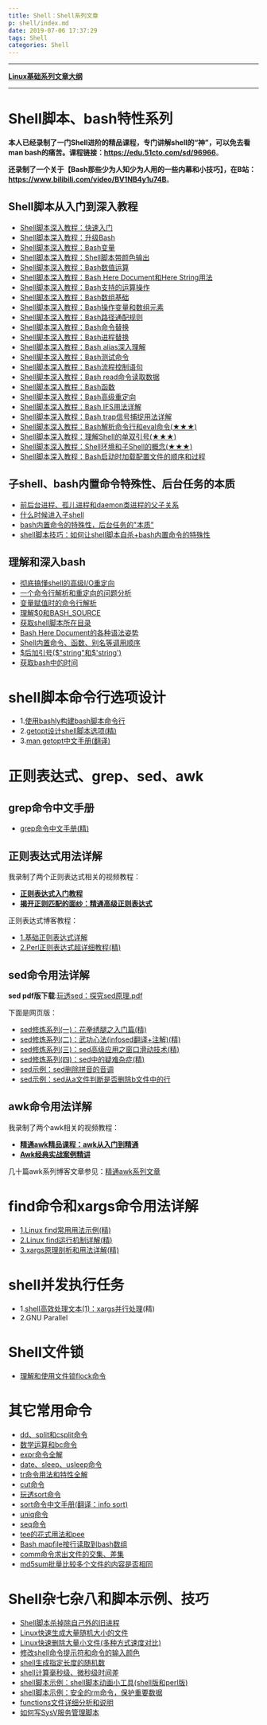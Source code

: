```yaml
---
title: Shell：Shell系列文章
p: shell/index.md
date: 2019-07-06 17:37:29
tags: Shell
categories: Shell
---
```


--------

**[Linux基础系列文章大纲](/linux/index)**

--------

<a name="blogshell"></a>

<a name="blogshell1"></a>

# Shell脚本、bash特性系列

**本人已经录制了一门Shell进阶的精品课程，专门讲解shell的“神”，可以免去看man bash的痛苦。课程链接：<https://edu.51cto.com/sd/96966>**。

**还录制了一个关于【Bash那些少为人知少为人用的一些内幕和小技巧】，在B站：<https://www.bilibili.com/video/BV1NB4y1u74B>**。

## Shell脚本从入门到深入教程

- [Shell脚本深入教程：快速入门](/shell/script_course/shell_tutorial)  
- [Shell脚本深入教程：升级Bash](/shell/script_course/bash_update)  
- [Shell脚本深入教程：Bash变量](/shell/script_course/shell_var)  
- [Shell脚本深入教程：Shell脚本带颜色输出](/shell/script_course/shell_color)  
- [Shell脚本深入教程：Bash数值运算](/shell/script_course/shell_number_cal)  
- [Shell脚本深入教程：Bash Here Document和Here String用法](/shell/script_course/shell_heredoc_herestr)  
- [Shell脚本深入教程：Bash支持的运算操作](/shell/script_course/shell_op)  
- [Shell脚本深入教程：Bash数组基础](/shell/script_course/shell_array)  
- [Shell脚本深入教程：Bash操作变量和数组元素](/shell/script_course/shell_op_var_arr)  
- [Shell脚本深入教程：Bash路径通配规则](/shell/script_course/shell_glob)  
- [Shell脚本深入教程：Bash命令替换](/shell/script_course/shell_cmd_substitution)  
- [Shell脚本深入教程：Bash进程替换](/shell/script_course/shell_process_substitution)  
- [Shell脚本深入教程：Bash alias深入理解](/shell/script_course/shell_alias)  
- [Shell脚本深入教程：Bash测试命令](/shell/script_course/shell_test)  
- [Shell脚本深入教程：Bash流程控制语句](/shell/script_course/shell_flow_control)  
- [Shell脚本深入教程：Bash read命令读取数据](/shell/script_course/shell_read)  
- [Shell脚本深入教程：Bash函数](/shell/script_course/shell_function)  
- [Shell脚本深入教程：Bash高级重定向](/shell/script_course/shell_redirection)  
- [Shell脚本深入教程：Bash IFS用法详解](/shell/script_course/shell_ifs)  
- [Shell脚本深入教程：Bash trap信号捕捉用法详解](/shell/script_course/shell_trap)  
- [Shell脚本深入教程：Bash解析命令行和eval命令(★★★)](/shell/script_course/shell_cmdline_parse_eval)  
- [Shell脚本深入教程：理解Shell的单双引号(★★★)](/shell/script_course/shell_quotes)  
- [Shell脚本深入教程：Shell环境和子Shell的概念(★★★)](/shell/script_course/shell_env)  
- [Shell脚本深入教程：Bash启动时加载配置文件的顺序和过程](/shell/script_course/bash_startup)  

## 子shell、bash内置命令特殊性、后台任务的本质

- [前后台进程、孤儿进程和daemon类进程的父子关系](/linux/process_relationship)  
- [什么时候进入子shell](/shell/script_course/shell_env)  
- [bash内置命令的特殊性，后台任务的"本质"](/shell/jobs_special)  
- [shell脚本技巧：如何让shell脚本自杀+bash内置命令的特殊性](/shell/kill_script_self)  

## 理解和深入bash

- [彻底搞懂shell的高级I/O重定向](/shell/fd_duplicate)  
- [一个命令行解析和重定向的问题分析](/shell/cmdline_parse_and_redirect)  
- [变量赋值时的命令行解析](/shell/cmdline_parse_for_assignment)  
- [理解$0和BASH_SOURCE](/shell/bash_source)  
- [获取shell脚本所在目录](/shell/get_script_dir)  
- [Bash Here Document的各种语法姿势](/shell/script_course/shell_heredoc_herestr)  
- [Shell内置命令、函数、别名等调用顺序](/shell/call_order)  
- [\$后加引号(\$"string"和\$'string')](/shell/script_course/shell_quotes#tag1)  
- [获取bash中的时间](/shell/bash_time)  

<a name="cmd_opts"></a>
# shell脚本命令行选项设计

- 1.[使用bashly构建bash脚本命令行](/shell/use_bashly)  
- 2.[getopt设计shell脚本选项(精)](/shell/getopt)  
- 3.[man getopt中文手册(翻译)](/shell/getopt_translate)  

# 正则表达式、grep、sed、awk

## grep命令中文手册

- [grep命令中文手册(精)](/shell/grep_translate)  

## 正则表达式用法详解

我录制了两个正则表达式相关的视频教程：  
- **[正则表达式入门教程](https://edu.51cto.com/sd/73e2f)**  
- **[揭开正则匹配的面纱：精通高级正则表达式](https://edu.51cto.com/sd/f77d7)**

正则表达式博客教程：  
- [1.基础正则表达式详解](/shell/regex_basic)  
- [2.Perl正则表达式超详细教程(精)](/perl/perl_re)  

<a name="sed+awk"></a>

<a name="sed"></a>

## sed命令用法详解

**sed pdf版下载**:[玩透sed：探究sed原理.pdf](/files/sed_inner.pdf)

下面是网页版：  

- [sed修炼系列(一)：花拳绣腿之入门篇(精)](/shell/sed1)  
- [sed修炼系列(二)：武功心法(infosed翻译+注解)(精)](/shell/sed2)  
- [sed修炼系列(三)：sed高级应用之窗口滑动技术(精)](/shell/sed3)  
- [sed修炼系列(四)：sed中的疑难杂症(精)](/shell/sed4)  
- [sed示例：sed删除拼音的音调](/shell/sed_use1)  
- [sed示例：sed从a文件判断是否删除b文件中的行](/shell/sed_use2)  

<a name="awk"></a>

## awk命令用法详解

我录制了两个awk相关的视频教程：  
- **[精通awk精品课程：awk从入门到精通](https://edu.51cto.com/sd/1d5c7)**
- **[Awk经典实战案例精讲](https://edu.51cto.com/sd/0dd13)**

几十篇awk系列博客文章参见：[精通awk系列文章](/shell/awk/index)  

# find命令和xargs命令用法详解

- [1.Linux find常用用法示例(精)](/shell/find_usage)  
- [2.Linux find运行机制详解(精)](/shell/find_intermediate)  
- [3.xargs原理剖析和用法详解(精)](/shell/xargs)  

<a name="blogparallel"></a>
# shell并发执行任务

- 1.[shell高效处理文本(1)：xargs并行处理](/shell/xargs_parallel)(精)  
- 2.GNU Parallel  

# Shell文件锁

- [理解和使用文件锁flock命令](/shell/flock)

# 其它常用命令

- [dd、split和csplit命令](/shell/dd_split_csplit)  
- [数学运算和bc命令](/shell/cal_bc)  
- [expr命令全解](/shell/expr)  
- [date、sleep、usleep命令](/shell/data_sleep_usleep)  
- [tr命令用法和特性全解](/shell/tr)  
- [cut命令](/shell/cut)  
- [玩透sort命令](/shell/sort)  
- [sort命令中文手册(翻译：info sort)](/shell/sort_trans)  
- [uniq命令](/shell/uniq)  
- [seq命令](/shell/seq)  
- [tee的花式用法和pee](/shell/tee_pee)  
- [Bash mapfile按行读取到bash数组](/shell/mapfile)  
- [comm命令求出文件的交集、差集](/shell/comm)
- [md5sum批量比较多个文件的内容是否相同](/shell/check_diff_files)  

<a name="shellothers"></a>

# Shell杂七杂八和脚本示例、技巧

- [Shell脚本杀掉除自己外的旧进程](/shell/kill_old_process)  
- [Linux快速生成大量随机大小的文件](/shell/many_small_files)  
- [Linux快速删除大量小文件(多种方式速度对比)](/shell/rm_many_smallfiles)  
- [修改shell命令提示符和命令的输入颜色](/shell/cmd_color)  
- [shell生成指定长度的随机数](/linux/gen_random)  
- [shell计算毫秒级、微秒级时间差](/shell/time_diff)  
- [shell脚本示例：shell脚本动画小工具(shell版和perl版)](/shell/shell_perl_gif)  
- [shell脚本示例：安全的rm命令，保护重要数据](/shell/rm_is_safe)  
- [functions文件详细分析和说明](/shell/functions)  
- [如何写SysV服务管理脚本](/shell/sysv_script)  

